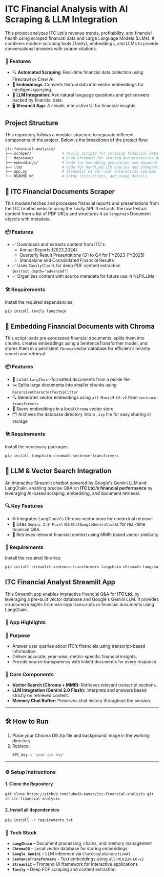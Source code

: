 # ITC Financial Analysis with AI Scraping & LLM Integration

This project analyzes ITC Ltd's revenue trends, profitability, and financial health using scraped financial data and Large Language Models (LLMs). It combines modern scraping tools (Tavily), embeddings, and LLMs to provide conversational answers with source citations.

### 🚀 Features

- 🔍 **Automated Scraping**: Real-time financial data collection using Firecrawl or Crew AI.
- 🧠 **Embeddings**: Converts textual data into vector embeddings for intelligent querying.
- 💬 **LLM Integration**: Ask natural language questions and get answers backed by financial data.
- 🖥 **Streamlit App**: A simple, interactive UI for financial insights.

## Project Structure

This repository follows a modular structure to separate different components of the project. Below is the breakdown of the project flow:

```bash
itc-financial-analysis/  
├── scraper/              # Tavily scripts for scraping financial data
├── database/             # Used ChromaDB for storing and processing data along with Embeddings
├── embeddings/           # Code for embedding generation and document chunking
├── llm/                  # Code for handling LLM queries and integration
├── app.py                # Streamlit UI for user interaction and Q&A
└── README.md             # Setup instructions, and usage details
```

## 📄 ITC Financial Documents Scraper

This module fetches and processes financial reports and presentations from the ITC Limited website using the Tavily API. It extracts the raw textual content from a list of PDF URLs and structures it as `langchain` Document objects with metadata.

### 📦 Features

- ✅ Downloads and extracts content from ITC's:
  - Annual Reports (2023,2024)
  - Quarterly Result Presentations (Q1 to Q4 for FY2023–FY2025)
  - Standalone and Consolidated Financial Results
- ✅ Uses `TavilyClient` for deep PDF content extraction (`extract_depth="advanced"`)
- ✅ Organizes content with source metadata for future use in NLP/LLMs

### 🛠 Requirements

Install the required dependencies:

```bash
pip install tavily langchain
```

## 🧠 Embedding Financial Documents with Chroma

This script loads pre-processed financial documents, splits them into chunks, creates embeddings using a SentenceTransformer model, and stores them in a persistent `Chroma` vector database for efficient similarity search and retrieval.

### 📦 Features

- 📄 Loads `LangChain`-formatted documents from a pickle file
- ✂️ Splits large documents into smaller chunks using `RecursiveCharacterTextSplitter`
- 🔍 Generates vector embeddings using `all-MiniLM-L6-v2` from `sentence-transformers`
- 🧱 Saves embeddings in a local `Chroma` vector store
- 🗂 Archives the database directory into a `.zip` file for easy sharing or storage

### 🛠 Requirements

Install the necessary packages:

```bash
pip install langchain chromadb sentence-transformers
```


## 🤖 LLM & Vector Search Integration

An interactive Streamlit chatbot powered by Google's Gemini LLM and LangChain, enabling precise Q&A on **ITC Ltd.’s financial performance** by leveraging AI-based scraping, embedding, and document retrieval.

### 🔍 Key Features

- 🌐 Integrates LangChain's Chroma vector store for contextual retrieval
- 🧠 Uses `Gemini 2.0 Flash` via `ChatGoogleGenerativeAI` for real-time financial Q&A
- 🧾 Retrieves relevant financial context using MMR-based vector similarity

### 🧰 Requirements

Install the required libraries:

```bash
pip install streamlit sentence-transformers langchain chromadb langchain-google-genai
```

## ITC Financial Analyst Streamlit App

This Streamlit app enables interactive financial Q&A for **ITC Ltd.** by leveraging a pre-built vector database and Google's Gemini LLM. It provides structured insights from earnings transcripts or financial documents using LangChain.

### 🚀 App Highlights

### 🎯 Purpose
- Answer user queries about ITC’s financials using transcript-based information.
- Deliver accurate, year-wise, metric-specific financial insights.
- Provide source transparency with linked documents for every response.

### 🧩 Core Components
- **Vector Search (Chroma + MMR):** Retrieves relevant transcript sections.
- **LLM Integration (Gemini 2.0 Flash):** Interprets and answers based strictly on retrieved content.
- **Memory Chat Buffer:** Preserves chat history throughout the session.

---

## 🛠 How to Run

1. Place your Chroma DB zip file and background image in the working directory.
2. Replace:
   ```python
   API_key = "your api key"
   ```
---
### ⚙️ Setup Instructions

#### 1. Clone the Repository

```bash
git clone https://github.com/Suhaib-Aamer/itc-financial-analysis.git
cd itc-financial-analysis
```
#### 2. Install all dependencies

```bash
pip install -r requirements.txt
```

### 🧠 Tech Stack

- **`LangChain`** – Document processing, chains, and memory management
- **`ChromaDB`** – Local vector database for storing embeddings
- **`Google Gemini`** – LLM inference via `ChatGoogleGenerativeAI`
- **`SentenceTransformers`** – Text embeddings using `all-MiniLM-L6-v2`
- **`Streamlit`** – Frontend UI framework for interactive applications
- **`Tavily`** – Deep PDF scraping and content extraction
